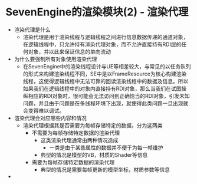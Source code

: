 # SevenEngine的渲染模块(2) - 渲染代理
* 渲染代理是什么
    * 渲染代理是用于渲染线程与逻辑线程之间进行信息数据传递的通道对象，在逻辑线程中，只允许持有渲染代理对象，而不允许直接持有RDI层的任何对象，并以此来保证信息的单向流动
* 为什么要强制所有对象使用渲染代理
    * 在SevenEngine中的渲染线程设计与UE等相差较大，与常见的以任务队列的形式来构建渲染线程不同，SE中是以FrameResource为核心构建渲染线程，这使得逻辑线程中无法可靠的回读渲染线程中的数据及信息。所以如果我们在逻辑线程中的对象内直接持有RDI对象，那么当我们在试图操纵相应的RDI对象时，很可能会无法访问到正确恰当的RDI对象，引发未知问题，并且由于问题是在多线程环境下出现，就使得此类问题一旦出现就会变得难以调试。
* 渲染代理会对应哪些内容和情况
    * 渲染代理根据其是否需要为每帧存储特定的数据，分为这两类
        * 不需要为每帧存储特定数据的渲染代理
            * 这类渲染代理通常由两种情况造成
                * 一类是由于某些属性的数据并不便于为每一帧维护
            * 典型的情况是模型的VB，材质的Shader等信息
        * 需要为每帧存储特定数据的渲染代理
            * 典型的情况是需要每帧更新的模型坐标，材质参数等信息
* 